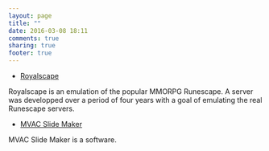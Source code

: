 ```yaml
---
layout: page
title: ""
date: 2016-03-08 18:11
comments: true
sharing: true
footer: true
---
```


* [Royalscape](/royalscape)

Royalscape is an emulation of the popular MMORPG Runescape. A server was developped over a period of four years with a goal of emulating the real Runescape servers. 

* [MVAC Slide Maker](/MVAC)

MVAC Slide Maker is a software. 